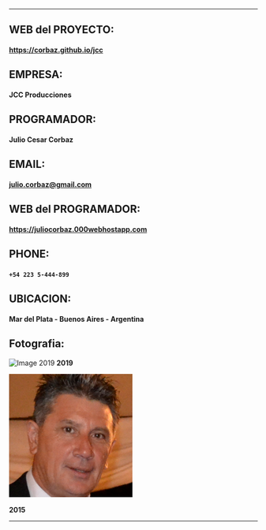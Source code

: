 *************************************

## WEB del PROYECTO:
#### https://corbaz.github.io/jcc

## EMPRESA: 
#### JCC Producciones

## PROGRAMADOR:
#### Julio Cesar Corbaz

## EMAIL:
#### julio.corbaz@gmail.com

## WEB del PROGRAMADOR:
#### https://juliocorbaz.000webhostapp.com

## PHONE:
#### `+54 223 5-444-899`

## UBICACION:
#### Mar del Plata - Buenos Aires - Argentina

## Fotografia:

![Image 2019](https://corbaz.github.io/jcc/assets/img/jcc%202019.png)
**2019**

![Image 2015](https://github.com/corbaz/jcc/blob/master/assets/img/jcc.png?raw=true)

**2015**

*************************************



